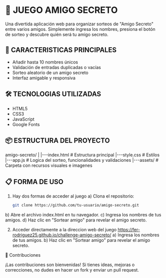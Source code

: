 # 🎁 JUEGO AMIGO SECRETO

Una divertida aplicación web para organizar sorteos de "Amigo Secreto" entre varios amigos. Simplemente ingresa los nombres, presiona el botón de sorteo y descubre quién será tu amigo secreto.

## 🚀 CARACTERISTICAS PRINCIPALES

- Añadir hasta 10 nombres únicos
- Validación de entradas duplicadas o vacías
- Sorteo aleatorio de un amigo secreto
- Interfaz amigable y responsiva

## 🛠️ TECNOLOGIAS UTILIZADAS

- HTML5
- CSS3
- JavaScript
- Google Fonts

## 📦 ESTRUCTURA DEL PROYECTO

amigo-secreto/
  |
  |---index.html     # Estructura principal
  |---style.css      # Estilos
  |---app.js         # Logica del sorteo, funcionalidades y validaciones
  |---assets/        # Carpeta con recursos visuales e imagenes


## 📋 FORMA DE USO

1. Hay dos formas de acceder al juego
 a) Clona el repositorio:
   ```bash
   git clone https://github.com/tu-usuario/amigo-secreto.git
 b) Abre el archivo index.html en tu navegador.
 c) Ingresa los nombres de tus amigos.
 d) Haz clic en "Sortear amigo" para revelar el amigo secreto.

2. Acceder directamente a la direccion web del juego
   https://fer-rodriguez25.github.io/challenge-amigo-secreto/
 a) Ingresa los nombres de tus amigos.
 b) Haz clic en "Sortear amigo" para revelar el amigo secreto.

🤝 Contribuciones

¡Las contribuciones son bienvenidas! Si tienes ideas, mejoras o correcciones, no dudes en hacer un fork y enviar un pull request.
